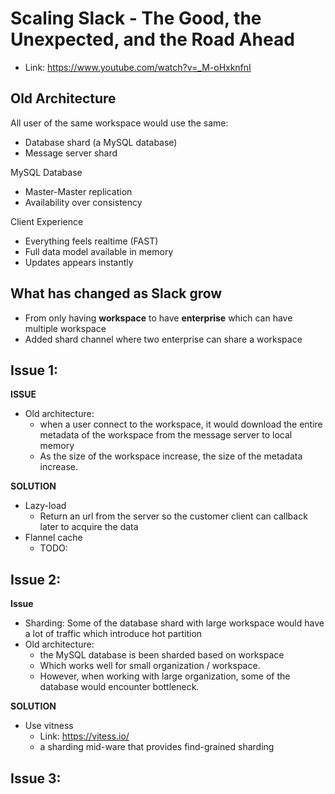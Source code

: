 # Scaling Slack - The Good, the Unexpected, and the Road Ahead

* Link: https://www.youtube.com/watch?v=_M-oHxknfnI

## Old Architecture

All user of the same workspace would use the same:
* Database shard (a MySQL database)
* Message server shard

MySQL Database
* Master-Master replication
* Availability over consistency

Client Experience
* Everything feels realtime (FAST)
* Full data model available in memory
* Updates appears instantly

## What has changed as Slack grow

* From only having **workspace** to have **enterprise** which can have multiple workspace
* Added shard channel where two enterprise can share a workspace

## Issue 1:

**ISSUE**
* Old architecture:
    * when a user connect to the workspace, it would download the entire metadata of the workspace from the message server to local memory
    * As the size of the workspace increase, the size of the metadata increase.

**SOLUTION**
* Lazy-load
    * Return an url from the server so the customer client can callback later to acquire the data
* Flannel cache
    * TODO:

## Issue 2:

**Issue**
* Sharding: Some of the database shard with large workspace would have a lot of traffic which introduce hot partition
* Old architecture:
    * the MySQL database is been sharded based on workspace
    * Which works well for small organization / workspace.
    * However, when working with large organization, some of the database would encounter bottleneck.

**SOLUTION**
* Use vitness
    * Link: https://vitess.io/
    * a sharding mid-ware that provides find-grained sharding

## Issue 3: